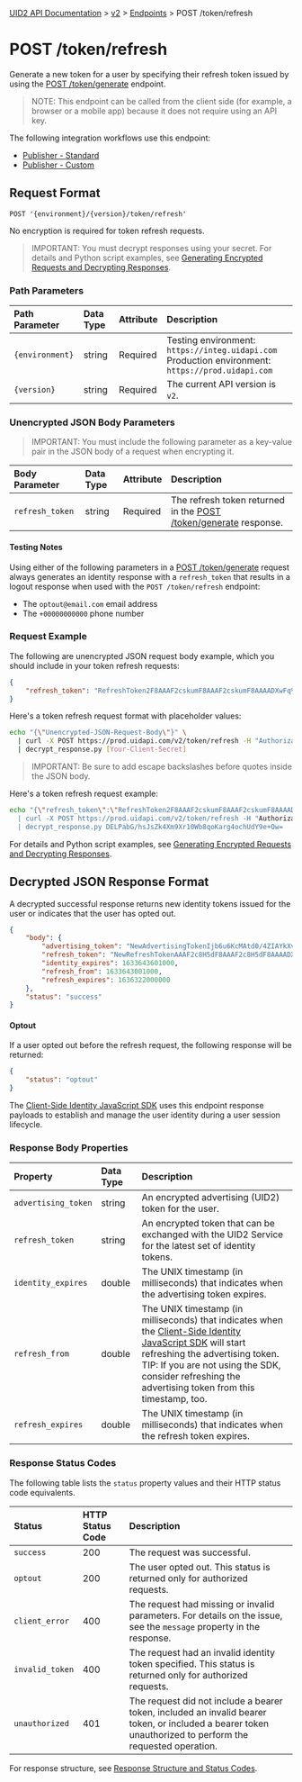 [UID2 API Documentation](../../README.md) > [v2](../README.md) > [Endpoints](./README.md) > POST /token/refresh

# POST /token/refresh
Generate a new token for a user by specifying their refresh token issued by using the [POST /token/generate](./post-token-generate.md) endpoint.

>NOTE: This endpoint can be called from the client side (for example, a browser or a mobile app) because it does not require using an API key.

The following integration workflows use this endpoint:
* [Publisher - Standard](../guides/publisher-client-side.md)
* [Publisher - Custom](../guides/custom-publisher-integration.md)

## Request Format 

```POST '{environment}/{version}/token/refresh'```

No encryption is required for token refresh requests.

>IMPORTANT: You must decrypt responses using your secret. For details and Python script examples, see [Generating Encrypted Requests and Decrypting Responses](../encryption-decryption.md).

### Path Parameters

| Path Parameter | Data Type | Attribute | Description |
| :--- | :--- | :--- | :--- |
| `{environment}` | string | Required | Testing environment: `https://integ.uidapi.com`<br/>Production environment: `https://prod.uidapi.com` |
| `{version}` | string | Required | The current API version is `v2`. |

###  Unencrypted JSON Body Parameters

>IMPORTANT: You must include the following parameter as a key-value pair in the JSON body of a request when encrypting it.

| Body Parameter | Data Type | Attribute | Description |
| :--- | :--- | :--- | :--- |
| `refresh_token` | string | Required | The refresh token returned in the [POST /token/generate](./post-token-generate.md) response. |


#### Testing Notes

Using either of the following parameters in a [POST /token/generate](./post-token-generate.md) request always generates an identity response with a `refresh_token` that results in a logout response when used with the `POST /token/refresh` endpoint:

- The `optout@email.com` email address
- The `+00000000000` phone number

### Request Example

The following are unencrypted JSON request body example, which you should include in your token refresh requests:

```json
{
    "refresh_token": "RefreshToken2F8AAAF2cskumF8AAAF2cskumF8AAAADXwFq%2F90PYmajV0IPrvo51Biqh7%2FM%2BJOuhfBY8KGUn%2F%2FGsmZr9nf%2BjIWMUO4diOA92kCTF69JdP71Ooo%2ByF3V5yy70UDP6punSEGmhf5XSKFzjQssCtlHnKrJwqFGKpJkYA%3D%3D"
}
```
Here's a token refresh request format with placeholder values:

```sh
echo "{\"Unencrypted-JSON-Request-Body\"}" \
  | curl -X POST https://prod.uidapi.com/v2/token/refresh -H "Authorization: Bearer [Your-Client-API-Key]" \
  | decrypt_response.py [Your-Client-Secret]
```
>IMPORTANT: Be sure to add escape backslashes before quotes inside the JSON body.

Here's a token refresh request example:

```sh
echo "{\"refresh_token\":\"RefreshToken2F8AAAF2cskumF8AAAF2cskumF8AAAADXwFq%2F90PYmajV0IPrvo51Biqh7%2FM%2BJOuhfBY8KGUn%2F%2FGsmZr9nf%2BjIWMUO4diOA92kCTF69JdP71Ooo%2ByF3V5yy70UDP6punSEGmhf5XSKFzjQssCtlHnKrJwqFGKpJkYA%3D%3D\""}" \
  | curl -X POST https://prod.uidapi.com/v2/token/refresh -H "Authorization: Bearer YourTokenBV3tua4BXNw+HVUFpxLlGy8nWN6mtgMlIk=" \
  | decrypt_response.py DELPabG/hsJsZk4Xm9Xr10Wb8qoKarg4ochUdY9e+Ow=
```

For details and Python script examples, see [Generating Encrypted Requests and Decrypting Responses](../encryption-decryption.md).

## Decrypted JSON Response Format

A decrypted successful response returns new identity tokens issued for the user or indicates that the user has opted out. 

```json
{
    "body": {
        "advertising_token": "NewAdvertisingTokenIjb6u6KcMAtd0/4ZIAYkXvFrMdlZVqfb9LNf99B+1ysE/lBzYVt64pxYxjobJMGbh5q/HsKY7KC0Xo5Rb/Vo8HC4dYOoWXyuGUaL7Jmbw4bzh+3pgokelUGyTX19DfArTeIg7n+8cxWQ=",
        "refresh_token": "NewRefreshTokenAAAF2c8H5dF8AAAF2c8H5dF8AAAADX393Vw94afoVLL6A+qjdSUEisEKx6t42fLgN+2dmTgUavagz0Q6Kp7ghM989hKhZDyAGjHyuAAwm+CX1cO7DWEtMeNUA9vkWDjcIc8yeDZ+jmBtEaw07x/cxoul6fpv2PQ==",
        "identity_expires": 1633643601000,
        "refresh_from": 1633643001000,
        "refresh_expires": 1636322000000
    },
    "status": "success"
}
```

#### Optout

If a user opted out before the refresh request, the following response will be returned:

```json
{
    "status": "optout"
}
```
The [Client-Side Identity JavaScript SDK](../sdks/client-side-identity.md) uses this endpoint response payloads to establish and manage the user identity during a user session lifecycle.

### Response Body Properties

| Property | Data Type | Description |
| :--- | :--- | :--- |
| `advertising_token` | string | An encrypted advertising (UID2) token for the user. |
| `refresh_token` | string | An encrypted token that can be exchanged with the UID2 Service for the latest set of identity tokens. |
| `identity_expires` | double | The UNIX timestamp (in milliseconds) that indicates when the advertising token expires. |
| `refresh_from` | double | The UNIX timestamp (in milliseconds) that indicates when the [Client-Side Identity JavaScript SDK](../sdks/client-side-identity.md) will start refreshing the advertising token.</br>TIP: If you are not using the SDK, consider refreshing the advertising token from this timestamp, too. |
| `refresh_expires` | double | The UNIX timestamp (in milliseconds) that indicates when the refresh token expires. |


### Response Status Codes

The following table lists the `status` property values and their HTTP status code equivalents.

| Status | HTTP Status Code | Description |
| :--- | :--- | :--- |
| `success` | 200 | The request was successful.|
| `optout` | 200 | The user opted out. This status is returned only for authorized requests. |
| `client_error` | 400 | The request had missing or invalid parameters. For details on the issue, see the `message` property in the response.|
| `invalid_token` | 400 | The request had an invalid identity token specified. This status is returned only for authorized requests. |
| `unauthorized` | 401 | The request did not include a bearer token, included an invalid bearer token, or included a bearer token unauthorized to perform the requested operation. |

For response structure, see [Response Structure and Status Codes](../README.md#response-structure-and-status-codes).
